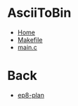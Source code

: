 # AsciiToBin
- [Home](%WEBPATH%/notes/asciitobin/)
- [Makefile](%WEBPATH%/notes/asciitobin/Makefile)
- [main.c](%WEBPATH%/notes/asciitobin/main.c)

# Back
- [ep8-plan](%WEBPATH%/notes/ep8-plan)